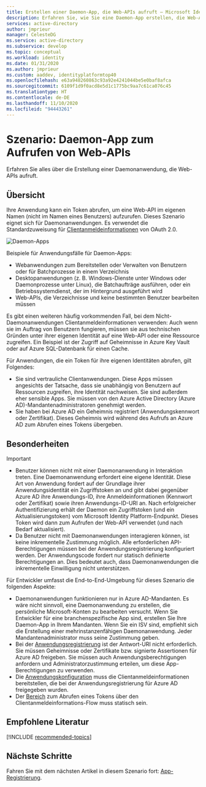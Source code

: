 ```yaml
---
title: Erstellen einer Daemon-App, die Web-APIs aufruft – Microsoft Identity Platform | Azure
description: Erfahren Sie, wie Sie eine Daemon-App erstellen, die Web-APIs aufruft.
services: active-directory
author: jmprieur
manager: CelesteDG
ms.service: active-directory
ms.subservice: develop
ms.topic: conceptual
ms.workload: identity
ms.date: 01/31/2020
ms.author: jmprieur
ms.custom: aaddev, identityplatformtop40
ms.openlocfilehash: e63a948260863c93a92e4241044be5e0baf8afca
ms.sourcegitcommit: 6109f1d9f0acd8e5d1c1775bc9aa7c61ca076c45
ms.translationtype: HT
ms.contentlocale: de-DE
ms.lasthandoff: 11/10/2020
ms.locfileid: "94443261"
---
```

# <a name="scenario-daemon-application-that-calls-web-apis"></a>Szenario: Daemon-App zum Aufrufen von Web-APIs

Erfahren Sie alles über die Erstellung einer Daemonanwendung, die Web-APIs aufruft.

## <a name="overview"></a>Übersicht

Ihre Anwendung kann ein Token abrufen, um eine Web-API im eigenen Namen (nicht im Namen eines Benutzers) aufzurufen. Dieses Szenario eignet sich für Daemonanwendungen. Es verwendet die Standardzuweisung für [Clientanmeldeinformationen](v2-oauth2-client-creds-grant-flow.md) von OAuth 2.0.

![Daemon-Apps](./media/scenario-daemon-app/daemon-app.svg)

Beispiele für Anwendungsfälle für Daemon-Apps:

- Webanwendungen zum Bereitstellen oder Verwalten von Benutzern oder für Batchprozesse in einem Verzeichnis
- Desktopanwendungen (z. B. Windows-Dienste unter Windows oder Daemonprozesse unter Linux), die Batchaufträge ausführen, oder ein Betriebssystemdienst, der im Hintergrund ausgeführt wird
- Web-APIs, die Verzeichnisse und keine bestimmten Benutzer bearbeiten müssen

Es gibt einen weiteren häufig vorkommenden Fall, bei dem Nicht-Daemonanwendungen Clientanmeldeinformationen verwenden: Auch wenn sie im Auftrag von Benutzern fungieren, müssen sie aus technischen Gründen unter ihrer eigenen Identität auf eine Web-API oder eine Ressource zugreifen. Ein Beispiel ist der Zugriff auf Geheimnisse in Azure Key Vault oder auf Azure SQL-Datenbank für einen Cache.

Für Anwendungen, die ein Token für ihre eigenen Identitäten abrufen, gilt Folgendes:

- Sie sind vertrauliche Clientanwendungen. Diese Apps müssen angesichts der Tatsache, dass sie unabhängig von Benutzern auf Ressourcen zugreifen, ihre Identität nachweisen. Sie sind außerdem eher sensible Apps. Sie müssen von den Azure Active Directory (Azure AD)-Mandantenadministratoren genehmigt werden.
- Sie haben bei Azure AD ein Geheimnis registriert (Anwendungskennwort oder Zertifikat). Dieses Geheimnis wird während des Aufrufs an Azure AD zum Abrufen eines Tokens übergeben.

## <a name="specifics"></a>Besonderheiten

> [!IMPORTANT]
>
> - Benutzer können nicht mit einer Daemonanwendung in Interaktion treten. Eine Daemonanwendung erfordert eine eigene Identität. Diese Art von Anwendung fordert auf der Grundlage ihrer Anwendungsidentität ein Zugriffstoken an und gibt dabei gegenüber Azure AD ihre Anwendungs-ID, ihre Anmeldeinformationen (Kennwort oder Zertifikat) sowie ihren Anwendungs-ID-URI an. Nach erfolgreicher Authentifizierung erhält der Daemon ein Zugriffstoken (und ein Aktualisierungstoken) vom Microsoft Identity Platform-Endpunkt. Dieses Token wird dann zum Aufrufen der Web-API verwendet (und nach Bedarf aktualisiert).
> - Da Benutzer nicht mit Daemonanwendungen interagieren können, ist keine inkrementelle Zustimmung möglich. Alle erforderlichen API-Berechtigungen müssen bei der Anwendungsregistrierung konfiguriert werden. Der Anwendungscode fordert nur statisch definierte Berechtigungen an. Dies bedeutet auch, dass Daemonanwendungen die inkrementelle Einwilligung nicht unterstützen.

Für Entwickler umfasst die End-to-End-Umgebung für dieses Szenario die folgenden Aspekte:

- Daemonanwendungen funktionieren nur in Azure AD-Mandanten. Es wäre nicht sinnvoll, eine Daemonanwendung zu erstellen, die persönliche Microsoft-Konten zu bearbeiten versucht. Wenn Sie Entwickler für eine branchenspezifische App sind, erstellen Sie Ihre Daemon-App in Ihrem Mandanten. Wenn Sie ein ISV sind, empfiehlt sich die Erstellung einer mehrinstanzenfähigen Daemonanwendung. Jeder Mandantenadministrator muss seine Zustimmung geben.
- Bei der [Anwendungsregistrierung](./scenario-daemon-app-registration.md) ist der Antwort-URI nicht erforderlich. Sie müssen Geheimnisse oder Zertifikate bzw. signierte Assertionen für Azure AD freigeben. Sie müssen auch Anwendungsberechtigungen anfordern und Administratorzustimmung erteilen, um diese App-Berechtigungen zu verwenden.
- Die [Anwendungskonfiguration](./scenario-daemon-app-configuration.md) muss die Clientanmeldeinformationen bereitstellen, die bei der Anwendungsregistrierung für Azure AD freigegeben wurden.
- Der [Bereich](scenario-daemon-acquire-token.md#scopes-to-request) zum Abrufen eines Tokens über den Clientanmeldeinformations-Flow muss statisch sein.

## <a name="recommended-reading"></a>Empfohlene Literatur

[!INCLUDE [recommended-topics](../../../includes/active-directory-develop-scenarios-prerequisites.md)]

## <a name="next-steps"></a>Nächste Schritte

Fahren Sie mit dem nächsten Artikel in diesem Szenario fort: [App-Registrierung](./scenario-daemon-app-registration.md).
